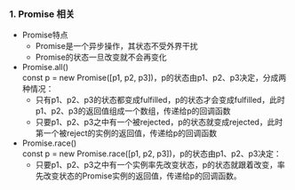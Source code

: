### 1. Promise 相关
+ Promise特点
    + Promise是一个异步操作，其状态不受外界干扰
    + Promise的状态一旦改变就不会再变化
+ Promise.all()
    <br>const p = new Promise([p1, p2, p3])，p的状态由p1、p2、p3决定，分成两种情况：
    + 只有p1、p2、p3的状态都变成fulfilled，p的状态才会变成fulfilled，此时p1、p2、p3的返回值组成一个数组，传递给p的回调函数
    + 只要p1、p2、p3之中有一个被rejected，p的状态就变成rejected，此时第一个被reject的实例的返回值，传递给p的回调函数
+ Promise.race()
    <br>const p = new Promise.race([p1, p2, p3])，p的状态由p1、p2、p3决定：
    + 只要p1、p2、p3之中有一个实例率先改变状态，p的状态就跟着改变，率先改变状态的Promise实例的返回值，传递给p的回调函数。  




